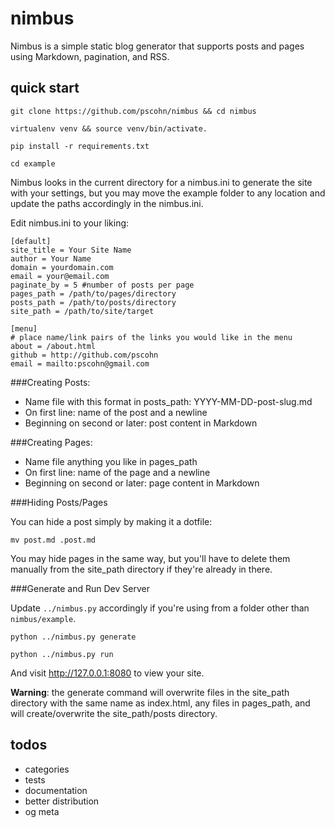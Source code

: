 # nimbus

Nimbus is a simple static blog generator that supports posts and pages using Markdown, pagination, and RSS.

## quick start

```git clone https://github.com/pscohn/nimbus && cd nimbus```

```virtualenv venv && source venv/bin/activate.```

```pip install -r requirements.txt```

```cd example```

Nimbus looks in the current directory for a nimbus.ini to generate the site with your settings, but you may move the example folder to any location and update the paths accordingly in the nimbus.ini.

Edit nimbus.ini to your liking:

    [default]
    site_title = Your Site Name
    author = Your Name
    domain = yourdomain.com
    email = your@email.com
    paginate_by = 5 #number of posts per page
    pages_path = /path/to/pages/directory
    posts_path = /path/to/posts/directory
    site_path = /path/to/site/target

    [menu]
    # place name/link pairs of the links you would like in the menu
    about = /about.html
    github = http://github.com/pscohn
    email = mailto:pscohn@gmail.com

###Creating Posts:

- Name file with this format in posts_path: YYYY-MM-DD-post-slug.md
- On first line: name of the post and a newline
- Beginning on second or later: post content in Markdown

###Creating Pages:

- Name file anything you like in pages_path
- On first line: name of the page and a newline
- Beginning on second or later: page content in Markdown

###Hiding Posts/Pages

You can hide a post simply by making it a dotfile:

```mv post.md .post.md```

You may hide pages in the same way, but you'll have to delete them manually from the site_path directory if they're already in there.

###Generate and Run Dev Server

Update `../nimbus.py` accordingly if you're using from a folder other than `nimbus/example`.

```python ../nimbus.py generate```

```python ../nimbus.py run```

And visit http://127.0.0.1:8080 to view your site.

**Warning**: the generate command will overwrite files in the site_path directory with the same name as index.html, any files in pages_path, and will create/overwrite the site_path/posts directory.

## todos

- categories
- tests
- documentation
- better distribution
- og meta
